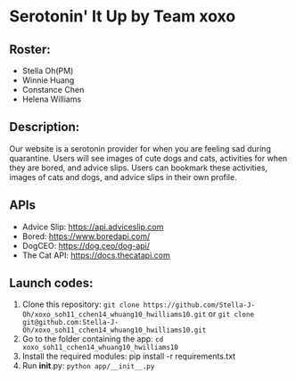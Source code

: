 # Serotonin' It Up by Team xoxo

## Roster:
- Stella Oh(PM)
- Winnie Huang
- Constance Chen
- Helena Williams

## Description:
Our website is a serotonin provider for when you are feeling sad during quarantine. Users will see images of cute dogs and cats, activities for when they are bored, and advice slips. Users can bookmark these activities, images of cats and dogs, and advice slips  in their own profile.

## APIs
- Advice Slip: https://api.adviceslip.com
- Bored: https://www.boredapi.com/
- DogCEO: https://dog.ceo/dog-api/
- The Cat API: https://docs.thecatapi.com 

## Launch codes:
1. Clone this repository: `git clone https://github.com/Stella-J-Oh/xoxo_soh11_cchen14_whuang10_hwilliams10.git` or `git clone git@github.com:Stella-J-Oh/xoxo_soh11_cchen14_whuang10_hwilliams10.git`
2. Go to the folder containing the app: `cd xoxo_soh11_cchen14_whuang10_hwilliams10`
3. Install the required modules: pip install -r requirements.txt
4. Run __init__.py: `python app/__init__.py`
